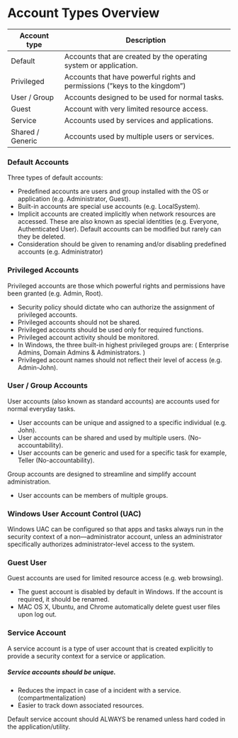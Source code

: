# Account Types Overview
| Account type |         Description                                          |
|--------------|--------------------------------------------------------------|
| Default | Accounts that are created by the operating system or application. |
| Privileged | Accounts that have powerful rights and permissions (”keys to the kingdom”) |
| User / Group | Accounts designed to be used for normal tasks. |
| Guest | Account with very limited resource access. |
| Service | Accounts used by services and applications. |
| Shared / Generic | Accounts used by multiple users or services. |

### Default Accounts
Three types of default accounts:
* Predefined accounts are users and group installed with the OS or application (e.g. Administrator, Guest).
* Built-in accounts are special use accounts (e.g. LocalSystem).
* Implicit accounts are created implicitly when network resources are accessed. These are also known as special identities (e.g. Everyone, Authenticated User). Default accounts can be modified but rarely can they be deleted.
* Consideration should be given to renaming and/or disabling predefined accounts (e.g. Administrator)

### Privileged Accounts
Privileged accounts are those which powerful rights and permissions have been granted (e.g. Admin, Root).
* Security policy should dictate who can authorize the assignment of privileged accounts.
* Privileged accounts should not be shared.
* Privileged accounts should be used only for required functions.
* Privileged account activity should be monitored.
* In Windows, the three built-in highest privileged groups are: ( Enterprise Admins, Domain Admins & Administrators. )
* Privileged account names should not reflect their level of access (e.g. Admin-John).

### User / Group Accounts
User accounts (also known as standard accounts) are accounts used for normal everyday tasks.
* User accounts can be unique and assigned to a specific individual (e.g. John).
* User accounts can be shared and used by multiple users. (No-accountability).
* User accounts can be generic and used for a specific task for example, Teller (No-accountability).

Group accounts are designed to streamline and simplify account administration.
* User accounts can be members of multiple groups.

### Windows User Account Control (UAC)
Windows UAC can be configured so that apps and tasks always run in the security context of a non—administrator account, unless an administrator specifically authorizes administrator-level access to the system.

### Guest User
Guest accounts are used for limited resource access (e.g. web browsing).
* The guest account is disabled by default in Windows. If the account is required, it should be renamed.
* MAC OS X, Ubuntu, and Chrome automatically delete guest user files upon log out.

### Service Account
A service account is a type of user account that is created explicitly to provide a security context for a service or application.
##### Service accounts should be unique.
* Reduces the impact in case of a incident with a service. (compartmentalization)
* Easier to track down associated resources.

Default service account should ALWAYS be renamed unless hard coded in the application/utility.
